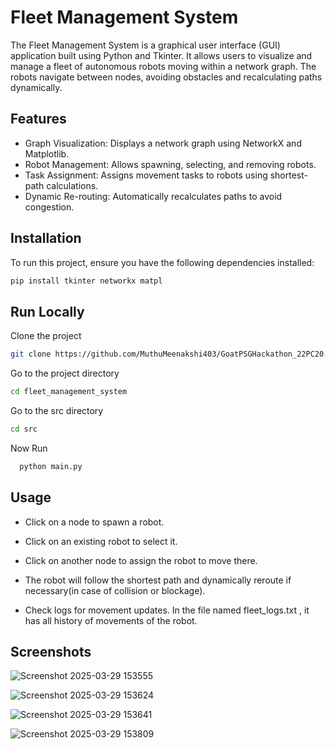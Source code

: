 
# Fleet Management System 

The Fleet Management System is a graphical user interface (GUI) application built using Python and Tkinter. It allows users to visualize and manage a fleet of autonomous robots moving within a network graph. The robots navigate between nodes, avoiding obstacles and recalculating paths dynamically.

## Features

- Graph Visualization: Displays a network graph using NetworkX and Matplotlib.
- Robot Management: Allows spawning, selecting, and removing robots.
- Task Assignment: Assigns movement tasks to robots using shortest-path calculations.
- Dynamic Re-routing: Automatically recalculates paths to avoid congestion.

## Installation

To run this project, ensure you have the following dependencies installed:

```bash
pip install tkinter networkx matpl
```

## Run Locally

Clone the project

```bash
git clone https://github.com/MuthuMeenakshi403/GoatPSGHackathon_22PC20.git
```

Go to the project directory

```bash
cd fleet_management_system
```

Go to the src directory

```bash
cd src
```

Now Run

```bash
  python main.py
```

## Usage

- Click on a node to spawn a robot.

- Click on an existing robot to select it.

- Click on another node to assign the robot to move there.

- The robot will follow the shortest path and dynamically reroute if necessary(in case of collision or blockage).

- Check logs for movement updates. In the file named fleet_logs.txt , it has all history of movements of the robot.

## Screenshots

![Screenshot 2025-03-29 153555](https://github.com/user-attachments/assets/20fa48c0-1080-4f35-aed0-3fa148686ce4)

![Screenshot 2025-03-29 153624](https://github.com/user-attachments/assets/c1d99e30-bdf9-4d35-86a6-44df2fd1f3dd)

![Screenshot 2025-03-29 153641](https://github.com/user-attachments/assets/866d8577-8199-43df-b8c1-4f88f085ccd0)

![Screenshot 2025-03-29 153809](https://github.com/user-attachments/assets/16f4883d-e039-4a2b-bf2c-71f23c21b480)

    
    


